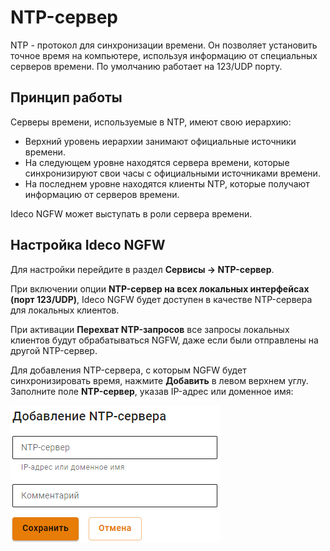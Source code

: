 # NTP-сервер

NTP - протокол для синхронизации времени. Он позволяет установить точное время на компьютере, используя информацию от специальных серверов времени. По умолчанию работает на 123/UDP порту. 

## Принцип работы

Серверы времени, используемые в NTP, имеют свою иерархию:
* Верхний уровень иерархии занимают официальные источники времени. 
* На следующем уровне находятся сервера времени, которые синхронизируют свои часы с официальными источниками времени. 
* На последнем уровне находятся клиенты NTP, которые получают информацию от серверов времени.

Ideco NGFW может выступать в роли сервера времени. 

## Настройка Ideco NGFW

Для настройки перейдите в раздел **Сервисы -> NTP-сервер**.

При включении опции **NTP-сервер на всех локальных интерфейсах (порт 123/UDP)**, Ideco NGFW будет доступен в качестве NTP-сервера для локальных клиентов. 

При активации **Перехват NTP-запросов** все запросы локальных клиентов будут обрабатываться NGFW, даже если были отправлены на другой NTP-сервер.

Для добавления NTP-сервера, с которым NGFW будет синхронизировать время, нажмите **Добавить** в левом верхнем углу. Заполните поле **NTP-сервер**, указав IP-адрес или доменное имя:

![](../../.gitbook/assets/ntp.png)
